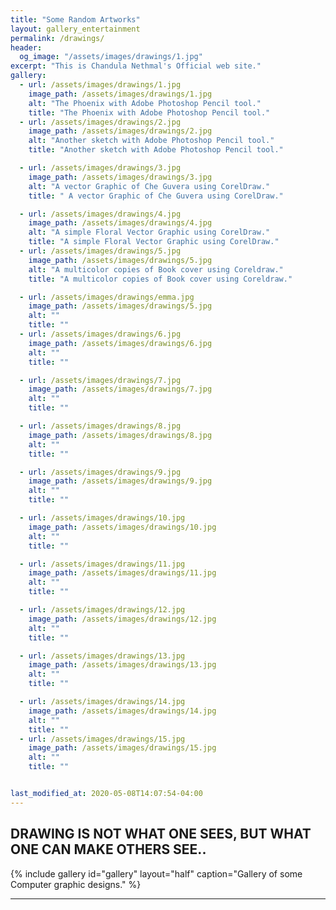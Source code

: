 ```yaml
---
title: "Some Random Artworks"
layout: gallery_entertainment
permalink: /drawings/
header:
  og_image: "/assets/images/drawings/1.jpg"
excerpt: "This is Chandula Nethmal's Official web site."
gallery:
  - url: /assets/images/drawings/1.jpg
    image_path: /assets/images/drawings/1.jpg
    alt: "The Phoenix with Adobe Photoshop Pencil tool."
    title: "The Phoenix with Adobe Photoshop Pencil tool."
  - url: /assets/images/drawings/2.jpg
    image_path: /assets/images/drawings/2.jpg
    alt: "Another sketch with Adobe Photoshop Pencil tool."
    title: "Another sketch with Adobe Photoshop Pencil tool."

  - url: /assets/images/drawings/3.jpg
    image_path: /assets/images/drawings/3.jpg
    alt: "A vector Graphic of Che Guvera using CorelDraw."
    title: " A vector Graphic of Che Guvera using CorelDraw."

  - url: /assets/images/drawings/4.jpg
    image_path: /assets/images/drawings/4.jpg
    alt: "A simple Floral Vector Graphic using CorelDraw."
    title: "A simple Floral Vector Graphic using CorelDraw."
  - url: /assets/images/drawings/5.jpg
    image_path: /assets/images/drawings/5.jpg
    alt: "A multicolor copies of Book cover using Coreldraw."
    title: "A multicolor copies of Book cover using Coreldraw."

  - url: /assets/images/drawings/emma.jpg
    image_path: /assets/images/drawings/5.jpg
    alt: ""
    title: ""
  - url: /assets/images/drawings/6.jpg
    image_path: /assets/images/drawings/6.jpg
    alt: ""
    title: ""

  - url: /assets/images/drawings/7.jpg
    image_path: /assets/images/drawings/7.jpg
    alt: ""
    title: ""

  - url: /assets/images/drawings/8.jpg
    image_path: /assets/images/drawings/8.jpg
    alt: ""
    title: ""

  - url: /assets/images/drawings/9.jpg
    image_path: /assets/images/drawings/9.jpg
    alt: ""
    title: ""

  - url: /assets/images/drawings/10.jpg
    image_path: /assets/images/drawings/10.jpg
    alt: ""
    title: ""

  - url: /assets/images/drawings/11.jpg
    image_path: /assets/images/drawings/11.jpg
    alt: ""
    title: ""

  - url: /assets/images/drawings/12.jpg
    image_path: /assets/images/drawings/12.jpg
    alt: ""
    title: ""

  - url: /assets/images/drawings/13.jpg
    image_path: /assets/images/drawings/13.jpg
    alt: ""
    title: ""

  - url: /assets/images/drawings/14.jpg
    image_path: /assets/images/drawings/14.jpg
    alt: ""
    title: ""
  - url: /assets/images/drawings/15.jpg
    image_path: /assets/images/drawings/15.jpg
    alt: ""
    title: ""


last_modified_at: 2020-05-08T14:07:54-04:00
---
```

## DRAWING IS NOT WHAT ONE SEES, BUT WHAT ONE CAN MAKE OTHERS SEE..

{% include gallery id="gallery" layout="half" caption="Gallery of some Computer graphic designs." %}


---



